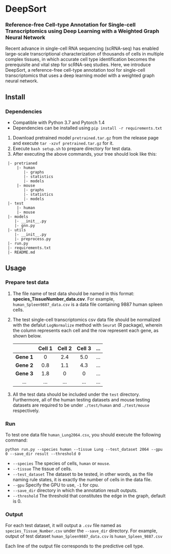 # DeepSort

### Reference-free Cell-type Annotation for Single-cell Transcriptomics using Deep Learning with a Weighted Graph Neural Network
Recent advance in single-cell RNA sequencing (scRNA-seq) has enabled large-scale transcriptional characterization of thousands of cells in multiple complex tissues, in which accurate cell type identification becomes the prerequisite and vital step for scRNA-seq studies. Here, we introduce DeepSort, a reference-free cell-type annotation tool for single-cell transcriptomics that uses a deep learning model with a weighted graph neural network.

## Install
### Dependencies
- Compatible with Python 3.7 and Pytorch 1.4
- Dependencies can be installed using `pip install -r requirements.txt`

1. Download pretrained model `pretrained.tar.gz` from the release page and execute `tar -xzvf pretrained.tar.gz` for it.
2. Execute `bash setup.sh` to prepare directory for test data.
3. After executing the above commands, your tree should look like this:
```
 |- pretrianed
     |- human
        |- graphs
        |- statistics
        |- models
     |- mouse
        |- graphs
        |- statistics
        |- models
 |- test
     |- human
     |- mouse
 |- models
    |- __init__.py
    |- gnn.py
 |- utils
    |- __init__.py
    |- preprocess.py
 |- run.py
 |- requirements.txt
 |- README.md
```

## Usage

### Prepare test data

1. The file name of test data should be named in this format: **species_TissueNumber_data.csv**. For example, `human_Spleen9887_data.csv` is a data file containing 9887 human spleen cells.
2. The test single-cell transcriptomics csv data file should be normalized with the defalut `LogNormalize` method with `Seurat` (R package), wherein the column represents each cell and the row represent each gene, as shown below.

      |          |Cell 1|Cell 2|Cell 3|...  |
      | :---:    |:---: | :---:| :---:|:---:|
      |__Gene 1__|    0 | 2.4  |  5.0 |...  |
      |__Gene 2__| 0.8  | 1.1  |  4.3 |...  |
      |__Gene 3__|1.8   |    0 |  0   |...  |
      |  ...     |  ... |  ... | ...  |...  |



3. All the test data should be included under the `test` directory. Furthermore, all of the human testing datasets and mouse testing datasets are required to be under `./test/human` and `./test/mouse` respectively.

### Run

To test one data file `human_Lung2064.csv`, you should execute the following command:
```shell script
python run.py --species human --tissue Lung --test_dataset 2064 --gpu 0 --save_dir result --threshold 0
```
- ``--species`` The species of cells, `human` or `mouse`.
- ``--tissue`` The tissue of cells.
- ``--test_dataset`` The dataset to be tested, in other words, as the file naming rule states, it is exactly the number of cells in the data file.
- ``--gpu`` Specify the GPU to use, `-1` for cpu.
- ``--save_dir`` directory in which the annotation result outputs.
- ``--threshold`` The threshold that constitutes the edge in the graph, default is 0.

### Output
For each test dataset, it will output a `.csv` file named as `species_Tissue_Number.csv` under the `--save_dir` directory. For example, output of test dataset `human_Spleen9887_data.csv` is `human_Spleen_9887.csv`

Each line of the output file corresponds to the predictive cell type.